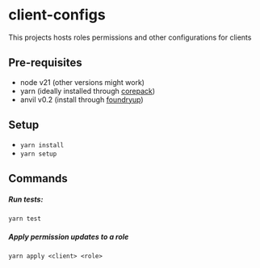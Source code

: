 # client-configs

This projects hosts roles permissions and other configurations for clients

## Pre-requisites

- node v21 (other versions might work)
- yarn (ideally installed through [corepack](https://yarnpkg.com/corepack))
- anvil v0.2 (install through [foundryup](https://book.getfoundry.sh/getting-started/installation#using-foundryup))

## Setup

- `yarn install`
- `yarn setup`

## Commands

##### Run tests:

`yarn test`

##### Apply permission updates to a role

`yarn apply <client> <role>`
